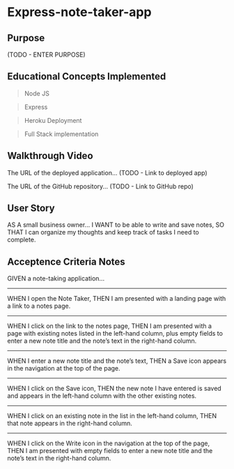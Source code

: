 # Express-note-taker-app

## Purpose

(TODO - ENTER PURPOSE)

## Educational Concepts Implemented
>Node JS

>Express

>Heroku Deployment

>Full Stack implementation

## Walkthrough Video

The URL of the deployed application...
(TODO - Link to deployed app)

The URL of the GitHub repository...
(TODO - Link to GitHub repo)

## User Story

AS A small business owner...
I WANT to be able to write and save notes,
SO THAT I can organize my thoughts and keep track of tasks I need to complete.


## Acceptence Criteria Notes

GIVEN a note-taking application...

- - - - -
WHEN I open the Note Taker,
THEN I am presented with a landing page with a link to a notes page.

- - - - -
WHEN I click on the link to the notes page,
THEN I am presented with a page with existing notes listed in the left-hand column, plus empty fields to enter a new note title and the note’s text in the right-hand column.

- - - - -
WHEN I enter a new note title and the note’s text,
THEN a Save icon appears in the navigation at the top of the page.

- - - - -
WHEN I click on the Save icon,
THEN the new note I have entered is saved and appears in the left-hand column with the other existing notes.

- - - - -
WHEN I click on an existing note in the list in the left-hand column,
THEN that note appears in the right-hand column.

- - - - -
WHEN I click on the Write icon in the navigation at the top of the page,
THEN I am presented with empty fields to enter a new note title and the note’s text in the right-hand column.

